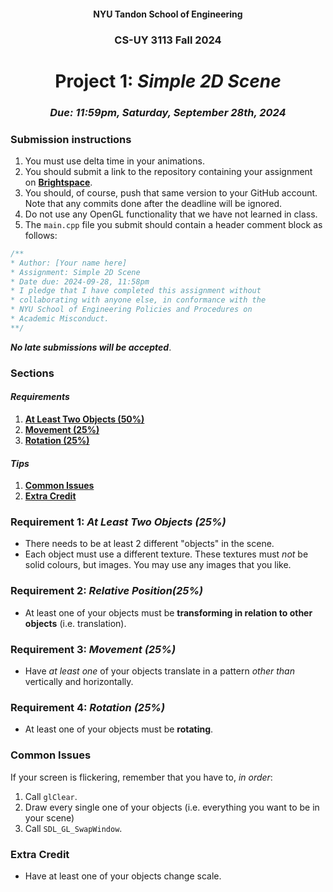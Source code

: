 <h4 align=center>NYU Tandon School of Engineering<h4>
<h3 align=center>CS-UY 3113 Fall 2024</h3>
<h1 align=center>Project 1: <em>Simple 2D Scene</em></h1>
<h3 align=center><em>Due: 11:59pm, Saturday, September 28th, 2024</em></h3>
 
### Submission instructions
1. You must use delta time in your animations.
2. You should submit a link to the repository containing your assignment on [**Brightspace**](https://brightspace.nyu.edu/d2l/lms/dropbox/admin/folders_manage.d2l?ou=289892).
3. You should, of course, push that same version to your GitHub account. Note that any commits done after the deadline will be ignored.
4. Do not use any OpenGL functionality that we have not learned in class.
5. The `main.cpp` file you submit should contain a header comment block as follows:

```c++
/**
* Author: [Your name here]
* Assignment: Simple 2D Scene
* Date due: 2024-09-28, 11:58pm
* I pledge that I have completed this assignment without
* collaborating with anyone else, in conformance with the
* NYU School of Engineering Policies and Procedures on
* Academic Misconduct.
**/
```

***No late submissions will be accepted***.

### Sections

#### _Requirements_

1. [**At Least Two Objects (50%)**](#requirement-1-at-least-two-objects-50)
2. [**Movement (25%)**](#requirement-2-movement-25)
3. [**Rotation (25%)**](#requirement-3-rotation-25)

#### _Tips_

1. [**Common Issues**](#common-issues)
2. [**Extra Credit**](#extra-credit)

### Requirement 1: _At Least Two Objects (25%)_

- There needs to be at least 2 different "objects" in the scene.
- Each object must use a different texture. These textures must _not_ be solid colours, but images. You may use any images that you like.

### Requirement 2: _Relative Position(25%)_

- At least one of your objects must be **transforming in relation to other objects** (i.e. translation).

### Requirement 3: _Movement (25%)_
- Have _at least one_ of your objects translate in a pattern _other than_ vertically and horizontally.

### Requirement 4: _Rotation (25%)_

- At least one of your objects must be **rotating**.

### Common Issues

If your screen is flickering, remember that you have to, _in order_:

1. Call `glClear`.
2. Draw every single one of your objects (i.e. everything you want to be in your scene)
3. Call `SDL_GL_SwapWindow`.

### Extra Credit

- Have at least one of your objects change scale.
